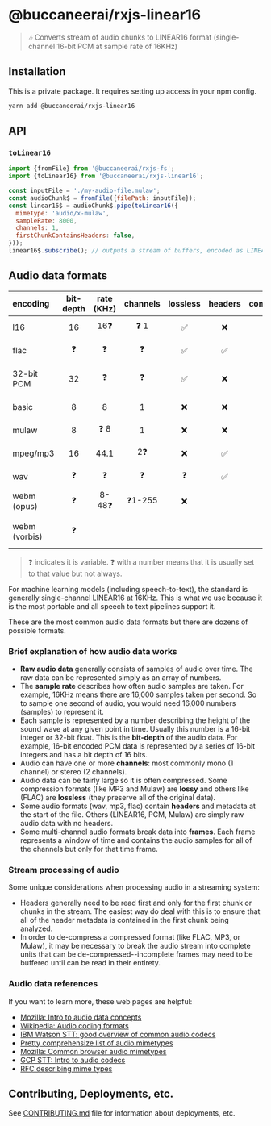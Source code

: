 # @buccaneerai/rxjs-linear16
> 🎶 Converts stream of audio chunks to LINEAR16 format (single-channel 16-bit PCM at sample rate of 16KHz)

## Installation
This is a private package. It requires setting up access in your npm config.

```bash
yarn add @buccaneerai/rxjs-linear16
```

## API

### `toLinear16`
```js
import {fromFile} from '@buccaneerai/rxjs-fs';
import {toLinear16} from '@buccaneerai/rxjs-linear16';

const inputFile = './my-audio-file.mulaw';
const audioChunk$ = fromFile({filePath: inputFile});
const linear16$ = audioChunk$.pipe(toLinear16({
  mimeType: 'audio/x-mulaw',
  sampleRate: 8000,
  channels: 1,
  firstChunkContainsHeaders: false,
}));
linear16$.subscribe(); // outputs a stream of buffers, encoded as LINEAR16
```

## Audio data formats
| encoding   | bit-depth | rate (KHz)| channels | lossless | headers | compressed | comment                | supported |
| :--------- | :-------: | :--:      | :--:     | :--:     | :--:    | :--:       | :-----                  | :-----:  |
| l16        | 16        | 16❓      | ❓ 1     |  ✅      | ❌      | ❌         | Standard for STT       | ✅       |
| flac       | ❓        | ❓        | ❓       |  ✅      | ✅      | ✅         | Compressed PCM         |         |
| 32-bit PCM | 32        | ❓        | ❓       |  ✅      | ❌      | ❌         | Raw PCM (32-bit floats) |       |
| basic      | 8         | 8         |  1        | ❌      | ❌      | ✅         | Telephone calls (USA)   | ✅       |
| mulaw      | 8         | ❓ 8      |  1        | ❌      | ❌      | ✅         | Telephone calls (USA)   | ✅       |
| mpeg/mp3   | 16        | 44.1      | 2❓      |  ❌      | ✅      | ✅          | Music and video        |          |
| wav        | ❓        |  ❓       |  ❓      |  ❓      | ✅      | ❓          | Universal container    |          |
| webm (opus)| ❓        |  8-48❓  | ❓1-255   |  ❌      |         | ❓          |  Browser/web standard      |          |
| webm (vorbis)| ❓      |          |           |          |         |             |  Older browser/web standard |          |
> ❓ indicates it is variable. ❓ with a number means that it is usually set to that value but not always.

For machine learning models (including speech-to-text), the standard is generally single-channel LINEAR16 at 16KHz. This is what we use because it is the most portable and all speech to text pipelines support it.

These are the most common audio data formats but there are dozens of possible formats.

### Brief explanation of how audio data works

- **Raw audio data** generally consists of samples of audio over time. The raw data can be represented simply as an array of numbers.
- The **sample rate** describes how often audio samples are taken.  For example, 16KHz means there are 16,000 samples taken per second.  So to sample one second of audio, you would need 16,000 numbers (samples) to represent it.
- Each sample is represented by a number describing the height of the sound wave at any given point in time.  Usually this number is a 16-bit integer or 32-bit float.  This is the **bit-depth** of the audio data. For example, 16-bit encoded PCM data is represented by a series of 16-bit integers and has a bit depth of 16 bits.
- Audio can have one or more **channels**: most commonly mono (1 channel) or stereo (2 channels).
- Audio data can be fairly large so it is often compressed.  Some compression formats (like MP3 and Mulaw) are **lossy** and others like (FLAC) are **lossless** (they preserve all of the original data).
- Some audio formats (wav, mp3, flac) contain **headers** and metadata at the start of the file.  Others (LINEAR16, PCM, Mulaw) are simply raw audio data with no headers.
- Some multi-channel audio formats break data into **frames**.  Each frame represents a window of time and contains the audio samples for all of the channels but only for that time frame.

### Stream processing of audio
Some unique considerations when processing audio in a streaming system:
- Headers generally need to be read first and only for the first chunk or chunks in the stream. The easiest way do deal with this is to ensure that all of the header metadata is contained in the first chunk being analyzed.
- In order to de-compress a compressed format (like FLAC, MP3, or Mulaw), it may be necessary to break the audio stream into complete units that can be de-compressed--incomplete frames may need to be buffered until can be read in their entirety.

### Audio data references
If you want to learn more, these web pages are helpful:
- [Mozilla: Intro to audio data concepts](https://developer.mozilla.org/en-US/docs/Web/Media/Formats/Audio_concepts)
- [Wikipedia: Audio coding formats](https://en.wikipedia.org/wiki/Audio_coding_format)
- [IBM Watson STT: good overview of common audio codecs](https://cloud.ibm.com/docs/speech-to-text?topic=speech-to-text-audio-formats)
- [Pretty comprehensize list of audio mimetypes](https://www.digipres.org/formats/mime-types/#audio/basic)
- [Mozilla: Common browser audio mimetypes](https://developer.mozilla.org/en-US/docs/Web/HTTP/Basics_of_HTTP/MIME_types/Common_types)
- [GCP STT: Intro to audio codecs](https://cloud.google.com/speech-to-text/docs/encoding)
- [RFC describing mime types](https://www.rfc-editor.org/rfc/rfc3190.txt)

## Contributing, Deployments, etc.
See [CONTRIBUTING.md](https://github.com/buccaneerai/linear16/blob/master/docs/CONTRIBUTING.md) file for information about deployments, etc.

